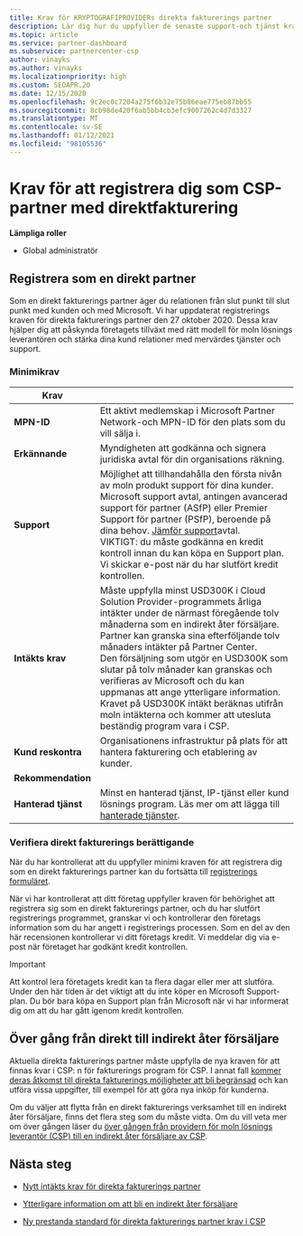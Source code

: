 ```yaml
---
title: Krav för KRYPTOGRAFIPROVIDERs direkta fakturerings partner
description: Lär dig hur du uppfyller de senaste support-och tjänst kraven för att bli en direkt fakturerings partner i CSP-programmet (Microsoft Cloud Solution Provider).
ms.topic: article
ms.service: partner-dashboard
ms.subservice: partnercenter-csp
author: vinayks
ms.author: vinayks
ms.localizationpriority: high
ms.custom: SEOAPR.20
ms.date: 12/15/2020
ms.openlocfilehash: 9c2ec0c7204a275f6b32e75b86eae775eb87bb55
ms.sourcegitcommit: 8cb98de420f6ab5bb4cb3efc9007262c4d7d3327
ms.translationtype: MT
ms.contentlocale: sv-SE
ms.lasthandoff: 01/12/2021
ms.locfileid: "98105536"
---
```

# <a name="requirements-to-enroll-as-a-csp-direct-bill-partner"></a>Krav för att registrera dig som CSP-partner med direktfakturering

**Lämpliga roller**

- Global administratör

## <a name="enroll-as-a-direct-partner"></a>Registrera som en direkt partner

Som en direkt fakturerings partner äger du relationen från slut punkt till slut punkt med kunden och med Microsoft. Vi har uppdaterat registrerings kraven för direkta fakturerings partner den 27 oktober 2020. Dessa krav hjälper dig att påskynda företagets tillväxt med rätt modell för moln lösnings leverantören och stärka dina kund relationer med mervärdes tjänster och support.  

### <a name="minimum-requirements"></a>Minimikrav

|**Krav**|                |
|--------------------------------|--------------------------------------------------------------|
|**MPN-ID**   |Ett aktivt medlemskap i Microsoft Partner Network-och MPN-ID för den plats som du vill sälja i.   |
|**Erkännande**   |Myndigheten att godkänna och signera juridiska avtal för din organisations räkning.|
|**Support**   |Möjlighet att tillhandahålla den första nivån av moln produkt support för dina kunder. <br/>Microsoft support avtal, antingen avancerad support för partner (ASfP) eller Premier Support för partner (PSfP), beroende på dina behov. [Jämför support](https://partner.microsoft.com/support/partnersupport)avtal.<br/>VIKTIGT: du måste godkänna en kredit kontroll innan du kan köpa en Support plan. Vi skickar e-post när du har slutfört kredit kontrollen. |
|**Intäkts krav**|Måste uppfylla minst USD300K i Cloud Solution Provider-programmets årliga intäkter under de närmast föregående tolv månaderna som en indirekt åter försäljare. Partner kan granska sina efterföljande tolv månaders intäkter på Partner Center.<br/>Den försäljning som utgör en USD300K som slutar på tolv månader kan granskas och verifieras av Microsoft och du kan uppmanas att ange ytterligare information. Kravet på USD300K intäkt beräknas utifrån moln intäkterna och kommer att utesluta beständig program vara i CSP.|
|**Kund reskontra** |Organisationens infrastruktur på plats för att hantera fakturering och etablering av kunder.|
|**Rekommendation**|             |
|**Hanterad tjänst**   |Minst en hanterad tjänst, IP-tjänst eller kund lösnings program. Läs mer om att lägga till [hanterade tjänster](https://partner.microsoft.com/business-opportunities/managed-services-provider).|


### <a name="verify-direct-bill-eligibility"></a>Verifiera direkt fakturerings berättigande

När du har kontrollerat att du uppfyller minimi kraven för att registrera dig som en direkt fakturerings partner kan du fortsätta till [registrerings formuläret](https://partner.microsoft.com/pcv/register/joinnow/enrollmentwelcome/Reseller/migrate?cloudInstance=Global).

När vi har kontrollerat att ditt företag uppfyller kraven för behörighet att registrera sig som en direkt fakturerings partner, och du har slutfört registrerings programmet, granskar vi och kontrollerar den företags information som du har angett i registrerings processen. Som en del av den här recensionen kontrollerar vi ditt företags kredit. Vi meddelar dig via e-post när företaget har godkänt kredit kontrollen.
>[!IMPORTANT]
>Att kontrol lera företagets kredit kan ta flera dagar eller mer att slutföra. Under den här tiden är det viktigt att du inte köper en Microsoft Support-plan. Du bör bara köpa en Support plan från Microsoft när vi har informerat dig om att du har gått igenom kredit kontrollen.

## <a name="transition-from-direct-to-indirect-reseller"></a>Över gång från direkt till indirekt åter försäljare

Aktuella direkta fakturerings partner måste uppfylla de nya kraven för att finnas kvar i CSP: n för fakturerings program för CSP. I annat fall [kommer deras åtkomst till direkta fakturerings möjligheter att bli begränsad](restricted-direct-bill-capabilities.md) och kan utföra vissa uppgifter, till exempel för att göra nya inköp för kunderna.

Om du väljer att flytta från en direkt fakturerings verksamhet till en indirekt åter försäljare, finns det flera steg som du måste vidta. Om du vill veta mer om över gången läser du [över gången från providern för moln lösnings leverantör (CSP) till en indirekt åter försäljare av CSP](transition-direct-to-indirect.md).

## <a name="next-steps"></a>Nästa steg

- [Nytt intäkts krav för direkta fakturerings partner](./announcements/2020-october.md#13)
 
- [Ytterligare information om att bli en indirekt åter försäljare](https://assetsprod.microsoft.com/csp-directbill-to-indirect-transition.pdf)

- [Ny prestanda standard för direkta fakturerings partner krav i CSP](https://partner.microsoft.comresources/collection/new-performance-standard-for-direct-bill-partner-requirements-in-csp#/)
